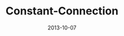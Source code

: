 ---
layout: music 
title: "Constant-Connection"
series: "#culture"
date: 2013-10-07 
description: "Chuck Mingo talks about learning how to engage in #culture."
audio: "http://www.crossroads.net/players/media/hq/culture_03.mp3"
audio-duration: "46:10"
src: "http://www.crossroads.net/players/media/mediumHz/190x110_culture.jpg"
---